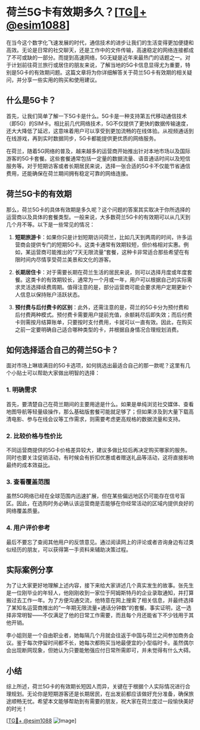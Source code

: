 # 荷兰5G卡有效期多久？[[TG💪+ @esim1088](https://t.me/s/esim1088)]

在当今这个数字化飞速发展的时代，通信技术的进步让我们的生活变得更加便捷和高效。无论是日常的社交聊天，还是工作中的文件传输，高速稳定的网络连接都成了不可或缺的一部分。而提到高速网络，5G无疑是近年来最热门的话题之一。对于计划前往荷兰旅行或居住的朋友来说，了解当地的5G卡信息显得尤为重要，特别是5G卡的有效期问题。这篇文章将为你详细解答关于荷兰5G卡有效期的相关疑问，并分享一些实用的购买和使用建议。

## 什么是5G卡？

首先，让我们简单了解一下5G卡是什么。5G卡是一种支持第五代移动通信技术（即5G）的SIM卡。相比前几代网络技术，5G不仅提供了更快的数据传输速度，还大大降低了延迟，这意味着用户可以享受到更加流畅的在线体验。从视频通话到在线游戏，再到实时数据同步，5G卡都能提供更优质的网络服务。

在荷兰，随着5G网络的普及，越来越多的运营商开始推出针对本地市场以及国际游客的5G卡套餐。这些套餐通常包括一定量的数据流量、语音通话时间以及短信服务等。对于短期访客或者长期居民来说，选择一张合适的5G卡不仅能节省通信费用，还能确保在荷兰期间拥有稳定可靠的网络连接。

## 荷兰5G卡的有效期

那么，荷兰5G卡的具体有效期是多久呢？这个问题的答案其实取决于你所选择的运营商以及具体的套餐类型。一般来说，大多数荷兰5G卡的有效期可以从几天到几个月不等。以下是一些常见的情况：

1. **短期旅游卡**：如果你只是计划短期访问荷兰，比如几天到两周的时间，许多运营商会提供专门的短期5G卡。这类卡通常有效期较短，但价格相对实惠。例如，某运营商可能推出的“7天无限流量”套餐，这种卡非常适合那些希望在有限时间内尽情享受荷兰美景和文化的游客。

2. **长期居住卡**：对于需要长期在荷兰生活的居民来说，则可以选择月度或年度套餐。这类卡的有效期较长，通常为一个月或一年，用户可以根据自己的实际需求灵活选择续费周期。值得注意的是，部分运营商可能会要求用户定期更新个人信息以保持账户活跃状态。

3. **预付费与后付费卡的区别**：此外，还需注意的是，荷兰的5G卡分为预付费和后付费两种模式。预付费卡需要用户提前充值，余额耗尽后即失效；而后付费卡则需按月结算账单，只要按时支付费用，卡就可以一直有效。因此，在购买之前一定要明确自己适合哪种类型的卡，并根据自身情况合理规划消费。

## 如何选择适合自己的荷兰5G卡？

面对市场上琳琅满目的5G卡选项，如何挑选出最适合自己的那一款呢？这里有几个小贴士可以帮助大家做出明智的选择：

### 1. 明确需求

首先，要清楚自己在荷兰期间的主要用途是什么。如果是单纯浏览社交媒体、查看地图导航等轻量级操作，那么基础版套餐可能就足够了；但如果涉及到大量下载高清电影、参与在线会议等工作需求，则需要考虑更高规格的数据流量和支持。

### 2. 比较价格与性价比

不同运营商提供的5G卡价格差异较大，建议多做比较后再决定购买哪家的服务。同时也要关注促销活动，有时候会有折扣优惠或者赠送礼品等活动，这将直接影响最终的成本效益比。

### 3. 查看覆盖范围

虽然5G网络已经在全球范围内迅速扩展，但在某些偏远地区仍可能存在信号盲区。因此，在选购时务必确认该运营商是否能够在你经常活动的区域内提供良好的网络覆盖质量。

### 4. 用户评价参考

最后不要忘了查阅其他用户的反馈意见。通过阅读网上的评论或者咨询身边有过类似经历的朋友，可以获得第一手资料来辅助决策过程。

## 实际案例分享

为了让大家更好地理解上述内容，接下来给大家讲述几个真实发生的故事。张先生是一位刚毕业的年轻人，他刚刚收到一家位于阿姆斯特丹的企业录取通知，并打算搬过去工作一年。为了方便沟通交流，他特意在网上搜索了相关信息，并最终选择了某知名运营商推出的“一年期无限流量+通话分钟数”的套餐。事实证明，这一选择非常明智——不仅满足了他的日常工作需要，而且每个月还能省下不少钱用于其他开销。

李小姐则是一个自由职业者，她每隔几个月就会往返于中国与荷兰之间参加商务会议。鉴于每次停留时间都不长，她每次都购买当地最便宜的小型临时卡。虽然偶尔会出现断网现象，但她认为只要能勉强应付日常所需即可，并未觉得有什么大碍。

## 小结

综上所述，荷兰5G卡的有效期长短因人而异，关键在于根据个人实际情况进行合理规划。无论你是短期游客还是长期居民，在出发前都应该做好充分准备，确保旅途顺畅无忧。希望本文能够帮助到有需要的朋友，祝大家在荷兰度过一段愉快美好的时光！

[[TG💪+ @esim1088](https://t.me/s/esim1088) ![Image](https://i.postimg.cc/4NQfJmqS/Snipaste-2025-05-13-00-14-12.png)]